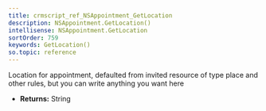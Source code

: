 ```yaml
---
title: crmscript_ref_NSAppointment_GetLocation
description: NSAppointment.GetLocation()
intellisense: NSAppointment.GetLocation
sortOrder: 759
keywords: GetLocation()
so.topic: reference
---
```



Location for appointment, defaulted from invited resource of type place and other rules, but you can write anything you want here



* **Returns:** String


